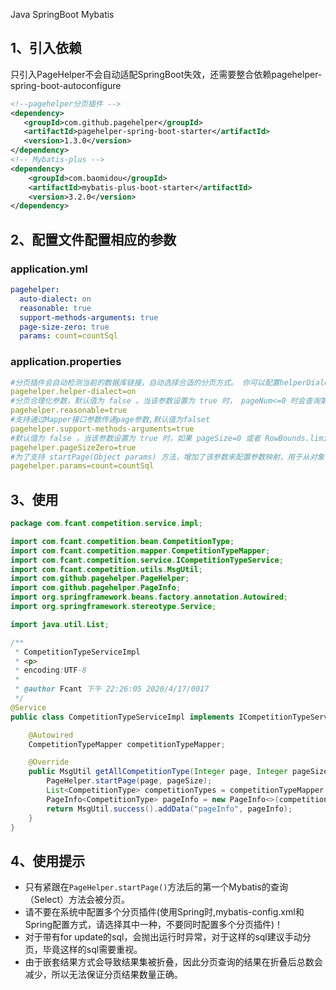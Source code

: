 Java SpringBoot Mybatis
<a name="oslAD"></a>
## 1、引入依赖
只引入PageHelper不会自动适配SpringBoot失效，还需要整合依赖pagehelper-spring-boot-autoconfigure
```xml
<!--pagehelper分页插件 -->
<dependency>
   <groupId>com.github.pagehelper</groupId>
   <artifactId>pagehelper-spring-boot-starter</artifactId>
   <version>1.3.0</version>
</dependency>
<!-- Mybatis-plus -->
<dependency>
    <groupId>com.baomidou</groupId>
    <artifactId>mybatis-plus-boot-starter</artifactId>
    <version>3.2.0</version>
</dependency>	
```
<a name="7mvIN"></a>
## 2、配置文件配置相应的参数
<a name="4rkLv"></a>
### application.yml
```yaml
pagehelper:
  auto-dialect: on
  reasonable: true
  support-methods-arguments: true
  page-size-zero: true
  params: count=countSql
```
<a name="w6etT"></a>
### application.properties
```yaml
#分页插件会自动检测当前的数据库链接，自动选择合适的分页方式。 你可以配置helperDialect 属性来指定分页插件是否开启断言。
pagehelper.helper-dialect=on
#分页合理化参数，默认值为 false 。当该参数设置为 true 时， pageNum<=0 时会查询第一页， pageNum>pages （超过总数时），会查询最后一页。
pagehelper.reasonable=true
#支持通过Mapper接口参数传递page参数,默认值为falset
pagehelper.support-methods-arguments=true
#默认值为 false ，当该参数设置为 true 时，如果 pageSize=0 或者 RowBounds.limit =0 就会查询出全部的结果（相当于没有执行分页查询，但是返回结果仍然是 Page 类型）。
pagehelper.pageSizeZero=true
#为了支持 startPage(Object params) 方法，增加了该参数来配置参数映射，用于从对象中根据属性名取值
pagehelper.params=count=countSql
```
<a name="a55303c9"></a>
## 3、使用
```java
package com.fcant.competition.service.impl;

import com.fcant.competition.bean.CompetitionType;
import com.fcant.competition.mapper.CompetitionTypeMapper;
import com.fcant.competition.service.ICompetitionTypeService;
import com.fcant.competition.utils.MsgUtil;
import com.github.pagehelper.PageHelper;
import com.github.pagehelper.PageInfo;
import org.springframework.beans.factory.annotation.Autowired;
import org.springframework.stereotype.Service;

import java.util.List;

/**
 * CompetitionTypeServiceImpl
 * <p>
 * encoding:UTF-8
 *
 * @author Fcant 下午 22:26:05 2020/4/17/0017
 */
@Service
public class CompetitionTypeServiceImpl implements ICompetitionTypeService {

    @Autowired
    CompetitionTypeMapper competitionTypeMapper;

    @Override
    public MsgUtil getAllCompetitionType(Integer page, Integer pageSize) {
        PageHelper.startPage(page, pageSize);
        List<CompetitionType> competitionTypes = competitionTypeMapper.selectAll();
        PageInfo<CompetitionType> pageInfo = new PageInfo<>(competitionTypes);
        return MsgUtil.success().addData("pageInfo", pageInfo);
    }
}
```
<a name="xfYui"></a>
## 4、使用提示

- 只有紧跟在`PageHelper.startPage()`方法后的第一个Mybatis的查询（Select）方法会被分页。
- 请不要在系统中配置多个分页插件(使用Spring时,mybatis-config.xml和Spring配置方式，请选择其中一种，不要同时配置多个分页插件)！
- 对于带有for update的sql，会抛出运行时异常，对于这样的sql建议手动分页，毕竟这样的sql需要重视。
- 由于嵌套结果方式会导致结果集被折叠，因此分页查询的结果在折叠后总数会减少，所以无法保证分页结果数量正确。
